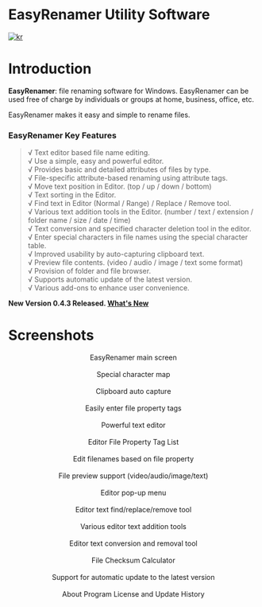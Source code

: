 # EasyRenamer Utility Software
[![kr](https://img.shields.io/badge/%EC%96%B8%EC%96%B4-%ED%95%9C%EA%B5%AD%EC%96%B4-green.svg)](https://github.com/swengkr/EasyRenamer/blob/main/README.kr.md)

Introduction
============

**EasyRenamer**: file renaming software for Windows. EasyRenamer can be used free of charge by individuals or groups at home, business, office, etc.


EasyRenamer makes it easy and simple to rename files.

<h3>EasyRenamer Key Features</h3>

> √ Text editor based file name editing.<br>
> √ Use a simple, easy and powerful editor.<br>
> √ Provides basic and detailed attributes of files by type.<br>
> √ File-specific attribute-based renaming using attribute tags.<br>
> √ Move text position in Editor. (top / up / down / bottom)<br>
> √ Text sorting in the Editor.<br>
> √ Find text in Editor (Normal / Range) / Replace / Remove tool.<br>
> √ Various text addition tools in the Editor. (number / text / extension / folder name / size / date / time)<br>
> √ Text conversion and specified character deletion tool in the editor.<br>
> √ Enter special characters in file names using the special character table.<br>
> √ Improved usability by auto-capturing clipboard text.<br>
> √ Preview file contents. (video / audio / image / text some format)<br>
> √ Provision of folder and file browser.<br>
> √ Supports automatic update of the latest version.<br>
> √ Various add-ons to enhance user convenience.<br>

**New Version 0.4.3 Released. [What's New](https://raw.githubusercontent.com/swengkr/EasyRenamer/main/update/packages/EasyRenamerSetup_0.4.3.15.zip "Download")**

Screenshots
===========
<p align="center">
  <img alt="" title="EasyRenamer main screen" src="https://raw.githubusercontent.com/swengkr/EasyRenamer/main/images/readme/kr/1.png"><br>
  EasyRenamer main screen<br><br>
  <img alt="" title="EasyRenamer special character map" src="https://raw.githubusercontent.com/swengkr/EasyRenamer/main/images/readme/kr/2.png"><br>
  Special character map<br><br>
  <img alt="" title="Clipboard auto capture" src="https://raw.githubusercontent.com/swengkr/EasyRenamer/main/images/readme/kr/3.png"><br>
  Clipboard auto capture<br><br>
  <img alt="" title="Easily enter file property tags" src="https://raw.githubusercontent.com/swengkr/EasyRenamer/main/images/readme/kr/4.png"><br>
  Easily enter file property tags<br><br>
  <img alt="" title="Powerful text editor" src="https://raw.githubusercontent.com/swengkr/EasyRenamer/main/images/readme/kr/5.png"><br>
  Powerful text editor<br><br>
  <img alt="" title="Editor File Property Tag List" src="https://raw.githubusercontent.com/swengkr/EasyRenamer/main/images/readme/kr/6.png"><br>
  Editor File Property Tag List<br><br>
  <img alt="" title="Edit filenames based on file property" src="https://raw.githubusercontent.com/swengkr/EasyRenamer/main/images/readme/kr/7.png"><br>
  Edit filenames based on file property<br><br>
  <img alt="" title="File preview support" src="https://raw.githubusercontent.com/swengkr/EasyRenamer/main/images/readme/kr/8.png"><br>
  File preview support (video/audio/image/text)<br><br>
  <img alt="" title="Editor pop-up menu" src="https://raw.githubusercontent.com/swengkr/EasyRenamer/main/images/readme/kr/9.png"><br>
  Editor pop-up menu<br><br>
  <img alt="" title="Editor text find/replace/remove tool" src="https://raw.githubusercontent.com/swengkr/EasyRenamer/main/images/readme/kr/10.png"><br>
  Editor text find/replace/remove tool<br><br>
  <img alt="" title="Various editor text addition tools" src="https://raw.githubusercontent.com/swengkr/EasyRenamer/main/images/readme/kr/11.png"><br>
  Various editor text addition tools<br><br>
  <img alt="" title="Editor text conversion and removal tool" src="https://raw.githubusercontent.com/swengkr/EasyRenamer/main/images/readme/kr/12.png"><br>
  Editor text conversion and removal tool<br><br>
  <img alt="" title="File Checksum Calculator" src="https://raw.githubusercontent.com/swengkr/EasyRenamer/main/images/readme/kr/13.png"><br>
  File Checksum Calculator<br><br>
  <img alt="" title="Support for automatic update to the latest version" src="https://raw.githubusercontent.com/swengkr/EasyRenamer/main/images/readme/kr/14.png"><br>
  Support for automatic update to the latest version<br><br>
  <img alt="" title="About Program License and Update History" src="https://raw.githubusercontent.com/swengkr/EasyRenamer/main/images/readme/kr/15.png"><br>
  About Program License and Update History<br><br>
</p>
